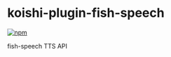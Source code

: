 # koishi-plugin-fish-speech

[![npm](https://img.shields.io/npm/v/koishi-plugin-fish-speech?style=flat-square)](https://www.npmjs.com/package/koishi-plugin-fish-speech)

fish-speech TTS API

